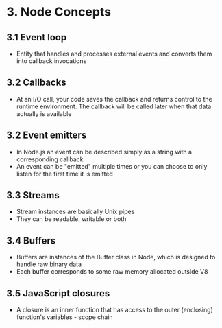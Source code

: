 # 3. Node Concepts

## 3.1 Event loop
* Entity that handles and processes external events and converts them into callback invocations

## 3.2 Callbacks
* At an I/O call, your code saves the callback and returns control to the runtime environment. The callback will be called later when that data actually is available

## 3.2 Event emitters
* In Node.js an event can be described simply as a string with a corresponding callback
* An event can be "emitted" multiple times or you can choose to only listen for the first time it is emitted

## 3.3 Streams
* Stream instances are basically Unix pipes
* They can be readable, writable or both

## 3.4 Buffers
* Buffers are instances of the Buffer class in Node, which is designed to handle raw binary data
* Each buffer corresponds to some raw memory allocated outside V8

## 3.5 JavaScript closures
* A closure is an inner function that has access to the outer (enclosing) function's variables - scope chain